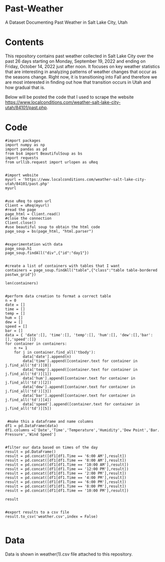 # Past-Weather
A Dataset Documenting Past Weather in Salt Lake City, Utah

# Contents

This repository contains past weather collected in Salt Lake City over the past 26 days starting on Monday, September 19, 2022 and ending on Friday, October 14, 2022 just after noon. It focuses on key weather statistics that are interesting in analyzing patterns of weather changes that occur as the seasons change. Right now, it is transitioning into Fall and therefore we are most interested in finding out how that transition occurs in Utah and how gradual that is.

Below will be posted the code that I used to scrape the website https://www.localconditions.com/weather-salt-lake-city-utah/84101/past.php. 

# Code 
```
#import packages
import numpy as np
import pandas as pd
from bs4 import BeautifulSoup as bs
import requests
from urllib.request import urlopen as uReq 


#import website
myurl = 'https://www.localconditions.com/weather-salt-lake-city-utah/84101/past.php'
myurl


#use uReq to open url
Client = uReq(myurl)
#read the page
page_html = Client.read()
#close the connection
Client.close()
#use beautiful soup to obtain the html code
page_soup = bs(page_html, "html.parser")


#experimentation with data
page_soup.h1
page_soup.findAll("div",{"id":"day1"})


#create a list of containers with tables that I want
containers = page_soup.findAll("table",{"class":"table table-bordered pastwx_grid"})

len(containers)


#perform data creation to format a correct table
n = 0
date = []
time = []
temp = []
hum = []
dew = []
speed = []
bar = []
data = { 'date':[], 'time':[], 'temp':[], 'hum':[], 'dew':[],'bar':[],'speed':[]}
for container in containers:
    n += 1
    for j in container.find_all('tbody'):
        data['date'].append(n)
        data['time'].append([container.text for container in j.find_all('td')][0])
        data['temp'].append([container.text for container in j.find_all('td')][1])
        data['hum'].append([container.text for container in j.find_all('td')][2])
        data['dew'].append([container.text for container in j.find_all('td')][3])
        data['bar'].append([container.text for container in j.find_all('td')][4])
        data['speed'].append([container.text for container in j.find_all('td')][5])
   
   
 #make this a dataframe and name columns  
df1 = pd.DataFrame(data)
df1.columns =['Date','Time','Temperature','Humidity','Dew Point','Bar. Pressure','Wind Speed']
   
   
#filter our data based on times of the day   
result = pd.DataFrame()
result = pd.concat([df1[df1.Time == '6:00 AM'],result])
result = pd.concat([df1[df1.Time == '8:00 AM'],result])
result = pd.concat([df1[df1.Time == '10:00 AM'],result])
result = pd.concat([df1[df1.Time == '12:00 PM'],result])
result = pd.concat([df1[df1.Time == '2:00 PM'],result])
result = pd.concat([df1[df1.Time == '4:00 PM'],result])
result = pd.concat([df1[df1.Time == '6:00 PM'],result])
result = pd.concat([df1[df1.Time == '8:00 PM'],result])
result = pd.concat([df1[df1.Time == '10:00 PM'],result])

result


#export results to a csv file
result.to_csv('weather.csv',index = False)


```


# Data
Data is shown in weather(1).csv file attached to this repository.

